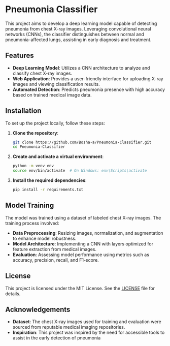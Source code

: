 # Pneumonia Classifier

This project aims to develop a deep learning model capable of detecting pneumonia from chest X-ray images. Leveraging convolutional neural networks (CNNs), the classifier distinguishes between normal and pneumonia-affected lungs, assisting in early diagnosis and treatment.

## Features

- **Deep Learning Model**: Utilizes a CNN architecture to analyze and classify chest X-ray images.
- **Web Application**: Provides a user-friendly interface for uploading X-ray images and viewing classification results.
- **Automated Detection**: Predicts pneumonia presence with high accuracy based on trained medical image data.

## Installation

To set up the project locally, follow these steps:

1. **Clone the repository**:
   ```bash
   git clone https://github.com/Bosha-a/Pneumonia-Classifier.git
   cd Pneumonia-Classifier
   ```

2. **Create and activate a virtual environment**:
   ```bash
   python -m venv env
   source env/bin/activate  # On Windows: env\Scripts\activate
   ```

3. **Install the required dependencies**:
   ```bash
   pip install -r requirements.txt
   ```

## Model Training

The model was trained using a dataset of labeled chest X-ray images. The training process involved:

- **Data Preprocessing**: Resizing images, normalization, and augmentation to enhance model robustness.
- **Model Architecture**: Implementing a CNN with layers optimized for feature extraction from medical images.
- **Evaluation**: Assessing model performance using metrics such as accuracy, precision, recall, and F1-score.

## License

This project is licensed under the MIT License. See the [LICENSE](LICENSE) file for details.

## Acknowledgements

- **Dataset**: The chest X-ray images used for training and evaluation were sourced from reputable medical imaging repositories.
- **Inspiration**: This project was inspired by the need for accessible tools to assist in the early detection of pneumonia

